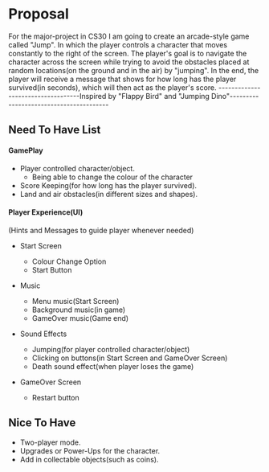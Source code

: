 # Proposal
For the major-project in CS30 I am going to create an arcade-style game called "Jump". In which the player controls a character that moves constantly to the right of the screen. The player's goal is to navigate the character across the screen while trying to avoid the obstacles placed at random locations(on the ground and in the air) by "jumping". In the end, the player will receive a message that shows for how long has the player survived(in seconds), which will then act as the player's score.
-----------------------------------Inspired by "Flappy Bird" and "Jumping Dino"----------------------------------------

## Need To Have List
#### GamePlay
- Player controlled character/object.
  * Being able to change the colour of the character
- Score Keeping(for how long has the player survived).
- Land and air obstacles(in different sizes and shapes).

#### Player Experience(UI)
(Hints and Messages to guide player whenever needed)
- Start Screen
  * Colour Change Option
  * Start Button
  
- Music
  * Menu music(Start Screen)
  * Background music(in game)
  * GameOver music(Game end)
  
- Sound Effects
  * Jumping(for player controlled character/object)
  * Clicking on buttons(in Start Screen and GameOver Screen)
  * Death sound effect(when player loses the game)

- GameOver Screen
  * Restart button


## Nice To Have
- Two-player mode.
- Upgrades or Power-Ups for the character.
- Add in collectable objects(such as coins).
